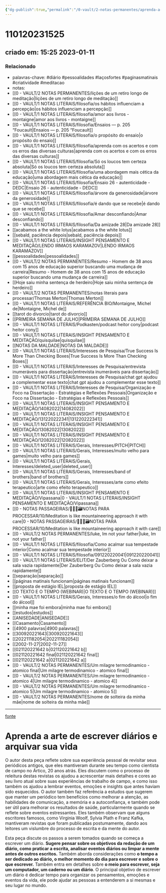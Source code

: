 ```yaml
---
{"dg-publish":true,"permalink":"/0-vault/2-notas-permanentes/aprenda-a-arte-de-escrever-diarios-e-arquivar-sua-vida/","tags":["permanente","diário","pessoalidades","laçosfortes","paginasmatinais","criatividade","meditacao"],"dgHomeLink":true,"dgShowLocalGraph":true,"dgShowFileTree":true,"dgEnableSearch":true,"noteIcon":""}
---
```


# 110120231525
## criado em: 15:25 2023-01-11

### Relacionado
- palavras-chave: #diário #pessoalidades #laçosfortes #paginasmatinais #criatividade #meditacao 
- notas: 
- [[0 - VAULT/2 NOTAS PERMANENTES/lições de um retiro longo de meditação\|lições de um retiro longo de meditação]]
- [[0 - VAULT/1 NOTAS LITERAIS/filosofia/os hábitos influenciam a percepção\|os hábitos influenciam a percepção]]
- [[0 - VAULT/1 NOTAS LITERAIS/filosofia/amor aos livros - montaigne\|amor aos livros - montaigne]]
- [[0 - VAULT/1 NOTAS LITERAIS/filosofia/Ensaios — p. 205 “Foucault\|Ensaios — p. 205 “Foucault]]
- [[0 - VAULT/1 NOTAS LITERAIS/filosofia/o propósito do ensaio\|o propósito do ensaio]]
- [[0 - VAULT/1 NOTAS LITERAIS/filosofia/aprenda com os acertos e com os erros das diversas culturas\|aprenda com os acertos e com os erros das diversas culturas]]
- [[0 - VAULT/1 NOTAS LITERAIS/filosofia/Só os loucos tem certeza absoluta\|Só os loucos tem certeza absoluta]]
- [[0 - VAULT/1 NOTAS LITERAIS/filosofia/uma abordagem mais cética da educação\|uma abordagem mais cética da educação]]
- [[0 - VAULT/1 NOTAS LITERAIS/filosofia/Ensaio 26 - autenticidade - DEDC\|Ensaio 26 - autenticidade - DEDC]]
- [[0 - VAULT/1 NOTAS LITERAIS/filosofia/árvore da generosidade\|árvore da generosidade]]
- [[0 - VAULT/1 NOTAS LITERAIS/filosofia/é dando que se recebe\|é dando que se recebe]]
- [[0 - VAULT/1 NOTAS LITERAIS/filosofia/Amar desconfiando\|Amar desconfiando]]
- [[0 - VAULT/1 NOTAS LITERAIS/filosofia/Da amizade 28\|Da amizade 28]]
- [[acabamos a the white lotus\|acabamos a the white lotus]]
- [[sebald, paciência depois\|sebald, paciência depois]]
- [[0 - VAULT/1 NOTAS LITERAIS/INSIGHT PENSAMENTO E MEDITAÇÃO/LENDO IRMAOS KARAMAZOV\|LENDO IRMAOS KARAMAZOV]]
- [[pessoalidades\|pessoalidades]]
- [[0 - VAULT/2 NOTAS PERMANENTES/Resumo - Homem de 38 anos com 15 anos de educação superior buscando uma mudança de carreira\|Resumo - Homem de 38 anos com 15 anos de educação superior buscando uma mudança de carreira]]
- [[Hoje saiu minha sentença de herdeiro\|Hoje saiu minha sentença de herdeiro]]
- [[0 - VAULT/2 NOTAS PERMANENTES/notas literais para processar/Thomas Merton\|Thomas Merton]]
- [[0 - VAULT/1 NOTAS LITERAIS/REFERÊNCIA BIO/Montaigne, Michel de\|Montaigne, Michel de]]
- [[tarot do divorcio\|tarot do divorcio]]
- [[PRIMEIRA SEMANA DE JULHO\|PRIMEIRA SEMANA DE JULHO]]
- [[0 - VAULT/1 NOTAS LITERAIS/Podkasten/podcast heitor cony\|podcast heitor cony]]
- [[0 - VAULT/1 NOTAS LITERAIS/INSIGHT PENSAMENTO E MEDITAÇÃO/quisquilae\|quisquilae]]
- [[NOTAS DA MALDADE\|NOTAS DA MALDADE]]
- [[0 - VAULT/1 NOTAS LITERAIS/Interesses de Pesquisa/True Success Is More Than Checking Boxes\|True Success Is More Than Checking Boxes]]
- [[0 - VAULT/1 NOTAS LITERAIS/Interesses de Pesquisa/entrevista inumeráveis para dissertação\|entrevista inumeráveis para dissertação]]
- [[0 - VAULT/1 NOTAS LITERAIS/Interesses de Pesquisa/chat gpt ajudou a complementar esse texto\|chat gpt ajudou a complementar esse texto]]
- [[0 - VAULT/1 NOTAS LITERAIS/Interesses de Pesquisa/Organização e Foco na Dissertação - Estratégias e Reflexões Pessoais\|Organização e Foco na Dissertação - Estratégias e Reflexões Pessoais]]
- [[0 - VAULT/1 NOTAS LITERAIS/INSIGHT PENSAMENTO E MEDITAÇÃO/14082022\|14082022]]
- [[0 - VAULT/1 NOTAS LITERAIS/INSIGHT PENSAMENTO E MEDITAÇÃO/131220222341\|131220222341]]
- [[0 - VAULT/1 NOTAS LITERAIS/INSIGHT PENSAMENTO E MEDITAÇÃO/13082022\|13082022]]
- [[0 - VAULT/1 NOTAS LITERAIS/INSIGHT PENSAMENTO E MEDITAÇÃO/12082022\|12082022]]
- [[0 - VAULT/1 NOTAS LITERAIS/Gerais, Interesses/PITCH\|PITCH]]
- [[0 - VAULT/1 NOTAS LITERAIS/Gerais, Interesses/muito velho para games\|muito velho para games]]
- [[0 - VAULT/1 NOTAS LITERAIS/Gerais, Interesses/deleted_user\|deleted_user]]
- [[0 - VAULT/1 NOTAS LITERAIS/Gerais, Interesses/band of brothers\|band of brothers]]
- [[0 - VAULT/1 NOTAS LITERAIS/Gerais, Interesses/arte como efeito terapeutico\|arte como efeito terapeutico]]
- [[0 - VAULT/1 NOTAS LITERAIS/INSIGHT PENSAMENTO E MEDITAÇÃO/Vipassana\|0 - VAULT/1 NOTAS LITERAIS/INSIGHT PENSAMENTO E MEDITAÇÃO/Vipassana]]
- [[0 - NOTAS PASSAGEIRAS/👨🏻‍💻🗃️NOTAS PARA PROCESSAR/10/Meditation is like mountaineering approach it with care\|0 - NOTAS PASSAGEIRAS/👨🏻‍💻🗃️NOTAS PARA PROCESSAR/10/Meditation is like mountaineering approach it with care]]
- [[0 - VAULT/2 NOTAS PERMANENTES/luke, Im not your father\|luke, Im not your father]]
- [[0 - VAULT/1 NOTAS LITERAIS/filosofia/Como acalmar sua tempestade interior\|Como acalmar sua tempestade interior]]
- [[0 - VAULT/1 NOTAS LITERAIS/filosofia/091220220041\|091220220041]]
- [[0 - VAULT/1 NOTAS LITERAIS/ELIT/Der Zauberberg Ou Como deixar a sala vazia rapidamente\|Der Zauberberg Ou Como deixar a sala vazia rapidamente]]
- [[separação\|separação]]
- [[páginas matinais funcionam\|páginas matinais funcionam]]
- [[proposta de estágio IEL\|proposta de estágio IEL]]
- [[O TEXTO E O TEMPO (WEBINAR)\|O TEXTO E O TEMPO (WEBINAR)]]
- [[0 - VAULT/1 NOTAS LITERAIS/Gerais, Interesses/o fim do álcool\|o fim do álcool]]
- [[minha mae foi embora\|minha mae foi embora]]
- [[estudos\|estudos]]
- [[ANISEDADE\|ANISEDADE]]
- [[Casamento\|Casamento]]
- [[4900 palavras\|4900 palavras]]
- [[300920221643\|300920221643]]
- [[202211182054\|202211182054]]
- [[2002-11-27\|2002-11-27]]
- [[021120221642 b\|021120221642 b]]
- [[021120221642 final\|021120221642 final]]
- [[021120221642 a\|021120221642 a]]
- [[0 - VAULT/2 NOTAS PERMANENTES/Um milagre termodinamico - atomico final\|Um milagre termodinamico - atomico final]]
- [[0 - VAULT/2 NOTAS PERMANENTES/Um milagre termodinamico - atomico 4\|Um milagre termodinamico - atomico 4]]
- [[0 - VAULT/2 NOTAS PERMANENTES/Um milagre termodinamico - atomico 5\|Um milagre termodinamico - atomico 5]]
- [[0 - VAULT/2 NOTAS PERMANENTES/nome de solteira da minha mãe\|nome de solteira da minha mãe]]
---
[fonte](https://psyche.co/ideas/learn-the-art-of-journaling-and-archive-your-life)

# Aprenda a arte de escrever diários e arquivar sua vida

O autor desta peça reflete sobre sua experiência pessoal de revisitar seus periódicos antigos, que eles mantiveram durante seu tempo como cientista de campo no Ártico, 20 anos atrás. Eles discutem como o processo de releitura destas revistas os ajudou a acrescentar mais detalhes e cores ao seu livro atual sobre suas experiências de trabalho de campo, e como isso também os ajudou a lembrar eventos, emoções e insights que antes haviam sido esquecidos. O autor também faz referência a estudos que sugerem que manter um periódico tem benefícios como melhorar a atenção, as habilidades de comunicação, a memória e a autoconfiança, e também pode ser útil para melhorar os resultados de saúde, particularmente quando se reflete sobre eventos estressantes. Eles também observam que alguns escritores famosos, como Virginia Woolf, Sylvia Plath e Franz Kafka, mantiveram revistas que foram publicadas postumamente, dando aos leitores um vislumbre do processo de escrita e da mente do autor.

Esta peça discute os passos a serem tomados quando se começa a escrever um diário. **Sugere pensar sobre os objetivos da redação de um diário, como praticar a escrita, analisar eventos diários ou limpar a mente antes de outros escritos.** Também aborda considerações como **o tempo a ser dedicado ao diário, o melhor momento do dia para escrever e sobre o que escrever.** Também entra em detalhes sobre **o meio para escrever, seja um computador, um caderno ou um diário**. O principal objetivo de escrever um diário é dedicar tempo para organizar os pensamentos, emoções e eventos da vida, ele pode ajudar as pessoas a entenderem a si mesmas e seu lugar no mundo.
